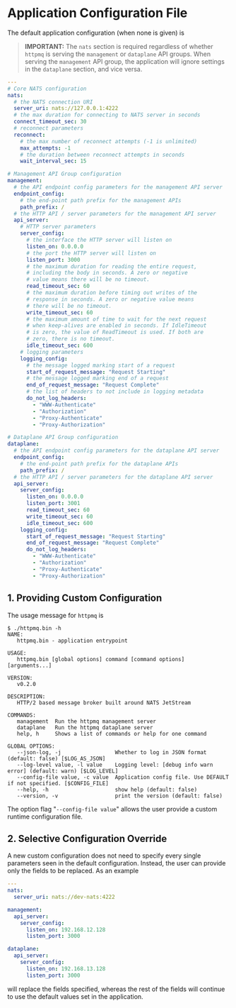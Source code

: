 # Application Configuration File

The default application configuration (when none is given) is

> **IMPORTANT:** The `nats` section is required regardless of whether `httpmq` is serving the `management` or `dataplane` API groups. When serving the `management` API group, the application will ignore settings in the `dataplane` section, and vice versa.

```yaml
---
# Core NATS configuration
nats:
  # the NATS connection URI
  server_uri: nats://127.0.0.1:4222
  # the max duration for connecting to NATS server in seconds
  connect_timeout_sec: 30
  # reconnect parameters
  reconnect:
    # the max number of reconnect attempts (-1 is unlimited)
    max_attempts: -1
    # the duration between reconnect attempts in seconds
    wait_interval_sec: 15

# Management API Group configuration
management:
  # the API endpoint config parameters for the management API server
  endpoint_config:
    # the end-point path prefix for the management APIs
    path_prefix: /
  # the HTTP API / server parameters for the management API server
  api_server:
    # HTTP server parameters
    server_config:
      # the interface the HTTP server will listen on
      listen_on: 0.0.0.0
      # the port the HTTP server will listen on
      listen_port: 3000
      # the maximum duration for reading the entire request,
      # including the body in seconds. A zero or negative
      # value means there will be no timeout.
      read_timeout_sec: 60
      # the maximum duration before timing out writes of the
      # response in seconds. A zero or negative value means
      # there will be no timeout.
      write_timeout_sec: 60
      # the maximum amount of time to wait for the next request
      # when keep-alives are enabled in seconds. If IdleTimeout
      # is zero, the value of ReadTimeout is used. If both are
      # zero, there is no timeout.
      idle_timeout_sec: 600
    # logging parameters
    logging_config:
      # the message logged marking start of a request
      start_of_request_message: "Request Starting"
      # the message logged marking end of a request
      end_of_request_message: "Request Complete"
      # the list of headers to not include in logging metadata
      do_not_log_headers:
        - "WWW-Authenticate"
        - "Authorization"
        - "Proxy-Authenticate"
        - "Proxy-Authorization"

# Dataplane API Group configuration
dataplane:
  # the API endpoint config parameters for the dataplane API server
  endpoint_config:
    # the end-point path prefix for the dataplane APIs
    path_prefix: /
  # the HTTP API / server parameters for the dataplane API server
  api_server:
    server_config:
      listen_on: 0.0.0.0
      listen_port: 3001
      read_timeout_sec: 60
      write_timeout_sec: 60
      idle_timeout_sec: 600
    logging_config:
      start_of_request_message: "Request Starting"
      end_of_request_message: "Request Complete"
      do_not_log_headers:
        - "WWW-Authenticate"
        - "Authorization"
        - "Proxy-Authenticate"
        - "Proxy-Authorization"
```

## 1. Providing Custom Configuration

The usage message for `httpmq` is

```shell
$ ./httpmq.bin -h
NAME:
   httpmq.bin - application entrypoint

USAGE:
   httpmq.bin [global options] command [command options] [arguments...]

VERSION:
   v0.2.0

DESCRIPTION:
   HTTP/2 based message broker built around NATS JetStream

COMMANDS:
   management  Run the httpmq management server
   dataplane   Run the httpmq dataplane server
   help, h     Shows a list of commands or help for one command

GLOBAL OPTIONS:
   --json-log, -j                 Whether to log in JSON format (default: false) [$LOG_AS_JSON]
   --log-level value, -l value    Logging level: [debug info warn error] (default: warn) [$LOG_LEVEL]
   --config-file value, -c value  Application config file. Use DEFAULT if not specified. [$CONFIG_FILE]
   --help, -h                     show help (default: false)
   --version, -v                  print the version (default: false)
```

The option flag "`--config-file value`" allows the user provide a custom runtime configuration file.

## 2. Selective Configuration Override

A new custom configuration does not need to specify every single parameters seen in the default configuration. Instead, the user can provide only the fields to be replaced. As an example

```yaml
---
nats:
  server_uri: nats://dev-nats:4222

management:
  api_server:
    server_config:
      listen_on: 192.168.12.128
      listen_port: 3000

dataplane:
  api_server:
    server_config:
      listen_on: 192.168.13.128
      listen_port: 3000
```

will replace the fields specified, whereas the rest of the fields will continue to use the default values set in the application.
